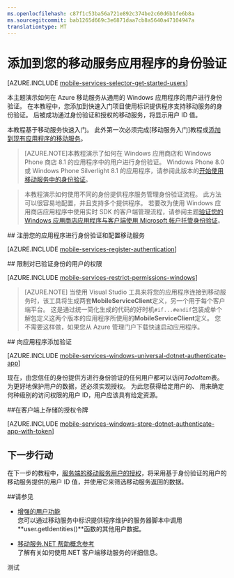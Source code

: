 ```yaml
---
ms.openlocfilehash: c87f1c53ba56a721e892c374be2c60d6b1fe6b8a
ms.sourcegitcommit: bab1265d669c3e6871daa7cb8a5640a47104947a
translationtype: MT
---
```

<properties 
    pageTitle="开始使用身份验证 （Windows 应用商店） |Microsoft Azure" 
    description="了解如何使用移动服务通过多种身份提供程序，包括 Google、 Facebook、 Twitter，以及 Microsoft Windows 应用商店应用程序的用户进行身份验证。" 
    services="mobile-services" 
    documentationCenter="windows" 
    authors="ggailey777" 
    manager="dwrede" 
    editor=""/>

<tags 
    ms.service="mobile-services" 
    ms.workload="mobile" 
    ms.tgt_pltfrm="mobile-windows-store" 
    ms.devlang="dotnet" 
    ms.topic="article" 
    ms.date="06/14/2015" 
    ms.author="glenga"/>

# 添加到您的移动服务应用程序的身份验证

[AZURE.INCLUDE [mobile-services-selector-get-started-users](../../includes/mobile-services-selector-get-started-users.md)]      

本主题演示如何在 Azure 移动服务从通用的 Windows 应用程序的用户进行身份验证。 在本教程中，您添加到快速入门项目使用标识提供程序支持移动服务的身份验证。 后被成功通过身份验证和授权的移动服务，将显示用户 ID 值。

本教程基于移动服务快速入门。 此外第一次必须完成[移动服务入门]教程或[添加到现有应用程序的移动服务](mobile-services-javascript-backend-windows-universal-dotnet-get-started-data.md)。 

>[AZURE.NOTE]本教程演示了如何在 Windows 应用商店和 Windows Phone 商店 8.1 的应用程序中的用户进行身份验证。 Windows Phone 8.0 或 Windows Phone Silverlight 8.1 的应用程序，请参阅此版本的[开始使用移动服务中的身份验证](mobile-services-windows-phone-get-started-users.md)。

>本教程演示如何使用不同的身份提供程序服务管理身份验证流程。 此方法可以很容易地配置，并且支持多个提供程序。 若要改为使用 Windows 应用商店应用程序中使用实时 SDK 的客户端管理流程，请参阅主题[验证您的 Windows 应用商店应用程序与客户端使用 Microsoft 帐户托管身份验证](mobile-services-windows-store-dotnet-single-sign-on.md)。 

##<a name="register"></a> 注册您的应用程序进行身份验证和配置移动服务

[AZURE.INCLUDE [mobile-services-register-authentication](../../includes/mobile-services-register-authentication.md)] 

##<a name="permissions"></a> 限制对已验证身份的用户的权限

[AZURE.INCLUDE [mobile-services-restrict-permissions-windows](../../includes/mobile-services-restrict-permissions-windows.md)] 
 
>[AZURE.NOTE] 当使用 Visual Studio 工具来将您的应用程序连接到移动服务时，该工具将生成两套**MobileServiceClient**定义，另一个用于每个客户端平台。 这是通过统一简化生成的代码的好时机`#if...#endif`包装成单个解包定义这两个版本的应用程序所使用的**MobileServiceClient**定义。 您不需要这样做，如果您从 Azure 管理门户下载快速启动应用程序。

##<a name="add-authentication"></a> 向应用程序添加验证

[AZURE.INCLUDE [mobile-services-windows-universal-dotnet-authenticate-app](../../includes/mobile-services-windows-universal-dotnet-authenticate-app.md)] 

现在，由您信任的身份提供方进行身份验证的任何用户都可以访问*TodoItem*表。 为更好地保护用户的数据，还必须实现授权。 为此您获得给定用户的、 用来确定何种级别的访问权限的用户 ID，用户应该具有给定资源。

##<a name="tokens"></a>在客户端上存储的授权令牌

[AZURE.INCLUDE [mobile-services-windows-store-dotnet-authenticate-app-with-token](../../includes/mobile-services-windows-store-dotnet-authenticate-app-with-token.md)] 

## <a name="next-steps"> </a>下一步行动

在下一步的教程中，[服务端的移动服务用户的授权](mobile-services-javascript-backend-service-side-authorization.md)，将采用基于身份验证的用户的移动服务提供的用户 ID 值，并使用它来筛选移动服务返回的数据。 

##请参见

+ [增强的用户功能](http://go.microsoft.com/fwlink/p/?LinkId=506605)<br/>
您可以通过移动服务中标识提供程序维护的服务器脚本中调用**user.getIdentities()**函数的其他用户数据。 

+ [移动服务.NET 帮助概念参考]<br/>了解有关如何使用.NET 客户端移动服务的详细信息。


<!-- Anchors. -->
[注册您的应用程序进行身份验证和配置移动服务]: #register
[限制为经过身份验证的用户的表权限]: #permissions
[向应用程序添加验证]: #add-authentication
[存储在客户端的身份验证令牌]: #tokens
[下一步行动]:#next-steps


<!-- URLs. -->
[提交应用程序页]: http://go.microsoft.com/fwlink/p/?LinkID=266582
[我的应用程序]: http://go.microsoft.com/fwlink/p/?LinkId=262039
[对于 Windows live SDK]: http://go.microsoft.com/fwlink/p/?LinkId=262253

[开始使用移动服务]: mobile-services-javascript-backend-windows-store-dotnet-get-started.md
[有关数据入门]: ../mobile-services-javascript-backend-windows-store-dotnet-get-started-data.md
[开始使用身份验证]: ../mobile-services-javascript-backend-windows-store-dotnet-get-started-users.md
[开始使用推式通知]: ../mobile-services-javascript-backend-windows-store-dotnet-get-started-push.md
[授权用户使用的脚本]: ../mobile-services-windows-store-dotnet-authorize-users-in-scripts.md
[JavaScript 和 HTML]: mobile-services-windows-store-javascript-get-started-users.md

[Azure 的管理门户]: https://manage.windowsazure.com/
[移动服务.NET 帮助概念参考]: mobile-services-windows-dotnet-how-to-use-client-library.md
[注册为 Microsoft 身份验证 Windows 应用商店应用程序软件包]: ../mobile-services-how-to-register-store-app-package-microsoft-authentication.md
 
测试
